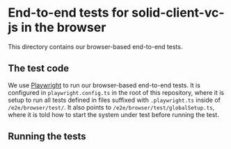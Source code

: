 # End-to-end tests for solid-client-vc-js in the browser

This directory contains our browser-based end-to-end tests.

## The test code

We use [Playwright](https://playwright.dev) to run our
browser-based end-to-end tests. It is configured in `playwright.config.ts` in
the root of this repository, where it is setup to run all tests defined in files
suffixed with `.playwright.ts` inside of `/e2e/browser/test/`. It also points to
`/e2e/browser/test/globalSetup.ts`, where it is told how to start the system
under test before running the test.

## Running the tests
